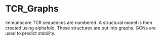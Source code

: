 # TCR_Graphs
Immunocore TCR sequences are numbered. A structural model is then created using alphafold. These structures are put into graphs. GCNs are used to predict stability.
